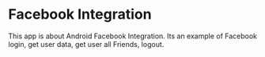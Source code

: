 # Facebook Integration
This app is about Android Facebook Integration. Its an example of Facebook login, get user data, get user all Friends, logout.
